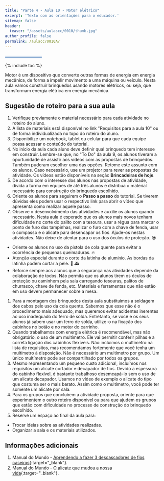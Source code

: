 ```yaml
---
title: "Parte 4 - Aula 10 - Motor elétrico"
excerpt: 'Texto com as orientações para o educador.'
sitemap: false
header: 
  teaser: "/assets/aulascc/0010/thumb.jpg" 
author_profile: false
permalink: /aulacc/0010A/
---
```

![Linha separadora](/assets/images/line.jpg)

{% include toc %}

Motor é um dispositivo que converte outras formas de energia em energia mecânica, de forma a impelir movimento a uma máquina ou veículo. Nesta aula vamos construir brinquedos usando motores elétricos, ou seja, que transformam energia elétrica em energia mecânica.

## Sugestão de roteiro para a sua aula
1. Verifique previamente o material necessário para cada atividade no roteiro do aluno.
1. A lista de materiais está disponível no link "Requisitos para a aula 10" ou de forma individualizada no topo do roteiro do aluno.
1. Disponibilize um notebook, tablet ou celular para que cada equipe possa acessar o conteúdo do tutorial.
1. No início da aula cada aluno deve definir qual brinquedo tem interesse em construir. Lembre-se que, no "To Do" da aula 9, os alunos tiveram a oportunidade de assistir aos vídeos com as propostas de brinquedos. Também puderam escolher uma das opções. Retome este assunto com os alunos. Caso necessário, use um projetor para rever as propostas de atividade. Os vídeos estão disponíveis na seção **Brincadeiras de hoje**.
1. De acordo com o interesse dos alunos nas propostas de atividade, divida a turma em equipes de até três alunos e distribua o material necessário para construção do brinquedo escolhido.
1. Oriente os alunos para seguirem o **Passo a passo** do tutorial. Se tiverem dúvidas eles podem usar o respectivo link para abrir o vídeo que apresenta como realizar aquele passo.
1. Observe o desenvolvimento das atividades e auxilie os alunos quando necessário. Nesta aula é esperado que os alunos mais novos tenham dificuldade no corte do palito com a tesoura, usar a régua para marcar o ponto de furo das tampinhas, realizar o furo com a chave de fenda, usar o compasso e o alicate para desencapar os fios. Ajude-os nestas atividades. Não deixe de atentar para o uso dos óculos de proteção. :sunglasses:
  * Oriente os alunos no uso da pistola de cola quente para evitar a ocorrência de pequenas queimaduras. :fire:
  * Atenção especial durante o corte da latinha de alumínio. As bordas da latinha podem cortar a pele. :hocho: :ambulance:
  * Reforce sempre aos alunos que a segurança nas atividades depende da colaboração de todos. Não permita que os alunos tirem os óculos de proteção ou caminhem pela sala carregando tesouras, palitos de churrasco, chave de fenda, etc. Materiais e ferramentas que não estão em uso devem permanecer sobre a mesa.
1. Para a montagem dos brinquedos desta aula substituimos a soldagem dos cabos pelo uso da cola quente. Sabemos que esse não é o procedimento mais adequado, mas queremos evitar acidentes inerentes ao uso inadequado do ferro de solda. Entretanto, se você e os seus alunos já sabem usar um ferro de solda, utilize-o na fixação dos cabinhos no botão e no motor do carrinho.
1. Quando trabalhamos com energia elétrica é recomendável, mas não obrigatório, o uso de um multímetro. Ele vai permitir conferir pilhas e a correta ligação dos cabinhos flexíveis. Não incluímos o multímetro na lista de requisitos, mas recomendamos fortemente que você tenha um multímetro à disposição. Não é necessário um multímetro por grupo. Um único multímetro pode ser compartilhado por todos os grupos.
1. Mesmo representando um pequeno custo adicional, incluímos nos requisitos um alicate cortador e decapador de fios. Devido a espessura do cabinho flexível, é bastante trabalhoso desemcapá-lo sem o uso de um alicate decapador. Usamos no vídeo de exemplo o alicate do tipo que costuma ser o mais barato. Assim como o multímetro, você pode ter somente um alicate por sala.
1. Para os grupos que concluírem a atividade proposta, oriente para que experimentem o outro roteiro disponível ou para que ajudem os grupos que estão com dificuldade no processo de construção do brinquedo escolhido.
1. Reserve um espaço ao final da aula para:
  * Trocar ideias sobre as atividades realizadas.
  * Organizar a sala e os materiais utilizados.

## Informações adicionais
1. Manual do Mundo - [Aprendendo a fazer 3 descascadores de fios caseiros](https://youtu.be/FlahaGEC-nQ){:target="_blank"}.
1. Manual do Mundo - [O alicate que mudou a nossa vida](https://youtu.be/FYUg9ExGtZI){:target="_blank"}.
